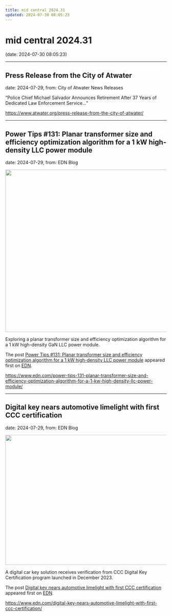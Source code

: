 ```yaml
---
title: mid central 2024.31
updated: 2024-07-30 08:05:23
---
```


# mid central 2024.31

(date: 2024-07-30 08:05:23)

---

## Press Release from the City of Atwater

date: 2024-07-29, from: City of Atwater News Releases

“Police Chief Michael Salvador Announces Retirement After 37 Years of Dedicated Law Enforcement Service…” 

<https://www.atwater.org/press-release-from-the-city-of-atwater/>

---

## Power Tips #131: Planar transformer size and efficiency optimization algorithm for a 1 kW high-density LLC power module

date: 2024-07-29, from: EDN Blog

<img width="732" height="506" src="https://www.edn.com/wp-content/uploads/LLC-converter-with-an-integrated-matrix-transformer_Figure1.png?fit=732%2C506" class="webfeedsFeaturedVisual wp-post-image" alt="" style="display: block; margin-bottom: 5px; clear:both;max-width: 100%;" link_thumbnail="" decoding="async" fetchpriority="high" srcset="https://www.edn.com/wp-content/uploads/LLC-converter-with-an-integrated-matrix-transformer_Figure1.png?w=732 732w, https://www.edn.com/wp-content/uploads/LLC-converter-with-an-integrated-matrix-transformer_Figure1.png?w=300 300w" sizes="(max-width: 732px) 100vw, 732px" /><p>Exploring a planar transformer size and efficiency optimization algorithm for a 1 kW high-density GaN LLC power module. </p>
<p>The post <a href="https://www.edn.com/power-tips-131-planar-transformer-size-and-efficiency-optimization-algorithm-for-a-1-kw-high-density-llc-power-module/" data-wpel-link="internal">Power Tips #131: Planar transformer size and efficiency optimization algorithm for a 1 kW high-density LLC power module</a> appeared first on <a href="https://www.edn.com" data-wpel-link="internal">EDN</a>.</p>
 

<https://www.edn.com/power-tips-131-planar-transformer-size-and-efficiency-optimization-algorithm-for-a-1-kw-high-density-llc-power-module/>

---

## Digital key nears automotive limelight with first CCC certification

date: 2024-07-29, from: EDN Blog

<img width="720" height="405" src="https://www.edn.com/wp-content/uploads/Hero-image-digital-key-NXP.avif" class="webfeedsFeaturedVisual wp-post-image" alt="" style="display: block; margin-bottom: 5px; clear:both;max-width: 100%;" link_thumbnail="" decoding="async" loading="lazy" srcset="https://www.edn.com/wp-content/uploads/Hero-image-digital-key-NXP.avif 720w, https://www.edn.com/wp-content/uploads/Hero-image-digital-key-NXP.avif?resize=300,169 300w" sizes="(max-width: 720px) 100vw, 720px" /><p>A digital car key solution receives verification from CCC Digital Key Certification program launched in December 2023.</p>
<p>The post <a href="https://www.edn.com/digital-key-nears-automotive-limelight-with-first-ccc-certification/" data-wpel-link="internal">Digital key nears automotive limelight with first CCC certification</a> appeared first on <a href="https://www.edn.com" data-wpel-link="internal">EDN</a>.</p>
 

<https://www.edn.com/digital-key-nears-automotive-limelight-with-first-ccc-certification/>

